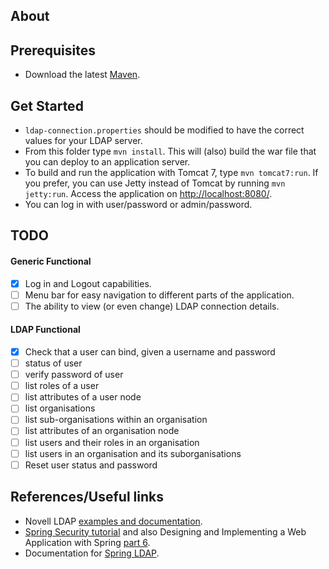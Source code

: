 ## About

## Prerequisites
- Download the latest [Maven](http://maven.apache.org/download.cgi "Maven's download page").

## Get Started

- ```ldap-connection.properties``` should be modified to have the correct values for your LDAP server.
- From this folder type ```mvn install```. This will (also) build the war file that you can deploy to an application server.
- To build and run the application with Tomcat 7, type ```mvn tomcat7:run```. If you prefer, you can use Jetty instead of Tomcat by running ```mvn jetty:run```. Access the application on [http://localhost:8080/](http://localhost:8080/).
- You can log in with user/password or admin/password.

## TODO
#### Generic Functional
- [x] Log in and Logout capabilities.
- [ ] Menu bar for easy navigation to different parts of the application.
- [ ] The ability to view (or even change) LDAP connection details.

#### LDAP Functional
- [x] Check that a user can bind, given a username and password
- [ ] status of user
- [ ] verify password of user
- [ ] list roles of a user
- [ ] list attributes of a user node
- [ ] list organisations
- [ ] list sub-organisations within an organisation
- [ ] list attributes of an organisation node
- [ ] list users and their roles in an organisation
- [ ] list users in an organisation and its suborganisations
- [ ] Reset user status and password

## References/Useful links

- Novell LDAP [examples and documentation](http://www.novell.com/documentation/developer/samplecode/jldap_sample/ "Novell LDAP documentation").
- [Spring Security tutorial](http://spring.io/blog/2013/07/03/spring-security-java-config-preview-web-security/ "Spring Security tutorial") and also Designing and Implementing a Web Application with Spring [part 6](http://spring.io/guides/tutorials/web/6/ "Spring tutorial part 6").
- Documentation for [Spring LDAP](http://docs.spring.io/spring-ldap/docs/current/reference/html/introduction.html).